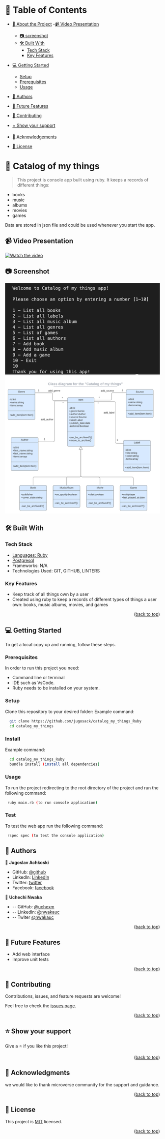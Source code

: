 <a name="readme-top"></a>

# 📗 Table of Contents

- [📖 About the Project](#about-project) -[:video_camera: Video Presentation](#video-presentation)
  - [:camera: screenshot](#screenshot)
  - [🛠 Built With](#built-with)
    - [Tech Stack](#tech-stack)
    - [Key Features](#key-features)
- [💻 Getting Started](#getting-started)
  - [Setup](#setup)
  - [Prerequisites](#prerequisites)
  - [Usage](#usage)
- [👥 Authors](#authors)
- [🔭 Future Features](#future-features)
- [🤝 Contributing](#contributing)
- [⭐️ Show your support](#support)
- [🙏 Acknowledgements](#acknowledgements)

- [📝 License](#license)

# 📇 Catalog of my things <a name="about-project"></a>

> This project is console app built using ruby. It keeps a records of different things:

- books
- music
- albums
- movies
- games

Data are stored in json file and could be used whenever you start the app.

## :video_camera: Video Presentation <a name="video-presentation"></a>

[![Watch the video]()]()

## :camera: Screenshot <a name="Screen-shot"></a>

  <img src="./image/catalog.png" alt="">
<br>
  <img src="./image/catalog_uml.png" alt="">

## 🛠 Built With <a name="built-with"></a>

### Tech Stack <a name="tech-stack"></a>

- <a href="https://www.ruby-lang.org/es/">Languages: Ruby</a>
- <a href="https://www.postgresql.org/">Postgresql</a>
- Frameworks: N/A
- Technologies Used: GIT, GITHUB, LINTERS

### Key Features <a name="key-features"></a>

- Keep track of all things own by a user
- Created using ruby to keep a records of different types of things a user own: books, music albums, movies, and games

<p align="right">(<a href="#readme-top">back to top</a>)</p>

## 💻 Getting Started <a name="getting-started"></a>

To get a local copy up and running, follow these steps.

### Prerequisites

In order to run this project you need:

- Command line or terminal
- IDE such as VsCode.
- Ruby needs to be installed on your system.

### Setup

Clone this repository to your desired folder:
Example command:

```sh
  git clone https://github.com/jugosack/catalog_my_things_Ruby
  cd catalog_my_things

```

### Install

Example command:

```sh
  cd catalog_my_things_Ruby
  bundle install (install all dependencies)

```

### Usage

To run the project redirecting to the root directory of the project and run the following command:

```sh
 ruby main.rb (to run console application)

```

### Test

To test the web app run the following command:

```sh
 rspec spec (to test the console application)

```

## 👥 Authors <a name="authors"></a>

👤 **Jugoslav Achkoski**

- GitHub: [@github](https://github.com/jugosack)
- LinkedIn: [LinkedIn](https://www.linkedin.com/in/jugoslavachkoski/)
- Twitter: [twitter](https://twitter.com/Jugoslav_A)
- Facebook: [facebook](https://www.facebook.com/jugoslav.ackoski/)

👤 **Uchechi Nwaka**

- -- GitHub: [@uchexm](https://github.com/uchexm)
- -- LinkedIn: [@nwakauc](https://www.linkedin.com/in/nwakauc/)
- -- Twiter [@nwakauc](https://twitter.com/Nwakauc)

<p align="right">(<a href="#readme-top">back to top</a>)</p>

## 🔭 Future Features <a name="future-features"></a>

- Add web interface
- Improve unit tests

<p align="right">(<a href="#readme-top">back to top</a>)</p>

## 🤝 Contributing <a name="contributing"></a>

Contributions, issues, and feature requests are welcome!

Feel free to check the [issues page](https://github.com/jugosack/catalog_my_things_Ruby/issues).

<p align="right">(<a href="#readme-top">back to top</a>)</p>

## ⭐️ Show your support <a name="support"></a>

Give a ⭐️ if you like this project!

<p align="right">(<a href="#readme-top">back to top</a>)</p>

## 🙏 Acknowledgments <a name="acknowledgements"></a>

we would like to thank microverse community for the support and guidance.

<p align="right">(<a href="#readme-top">back to top</a>)</p>

## 📝 License <a name="license"></a>

This project is [MIT](./LICENSE) licensed.

<p align="right">(<a href="#readme-top">back to top</a>)</p>
